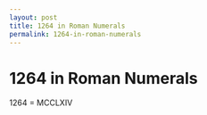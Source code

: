 ```yaml
---
layout: post
title: 1264 in Roman Numerals
permalink: 1264-in-roman-numerals
---
```


# 1264 in Roman Numerals

1264 = MCCLXIV

